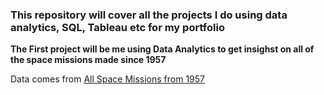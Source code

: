 ### This repository will cover all the projects I do using data analytics, SQL, Tableau etc for my portfolio

**The First project will be me using Data Analytics to get insighst on all of the space missions made since 1957**

Data comes from [All Space Missions from 1957](https://www.kaggle.com/datasets/agirlcoding/all-space-missions-from-1957)
